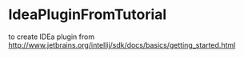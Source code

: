 # IdeaPluginFromTutorial
to create IDEa plugin from http://www.jetbrains.org/intellij/sdk/docs/basics/getting_started.html
